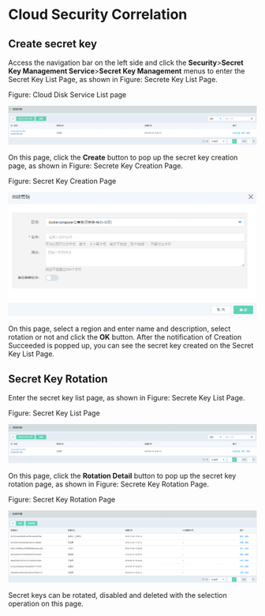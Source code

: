 # Cloud Security Correlation

## Create secret key

Access the navigation bar on the left side and click the **Security**>**Secret Key Management Service**>**Secret Key Management** menus to enter the Secret Key List Page, as shown in Figure: Secrete Key List Page.

Figure: Cloud Disk Service List page

![Associated-With-KMS-1](../../../../image/JD-Cloud-Mesh/Associated-With-KMS-1.png)

On this page, click the **Create** button to pop up the secret key creation page, as shown in Figure: Secrete Key Creation Page.

Figure: Secret Key Creation Page

![Associated-With-KMS-2](../../../../image/JD-Cloud-Mesh/Associated-With-KMS-2.png)

On this page, select a region and enter name and description, select rotation or not and click the **OK** button. After the notification of Creation Succeeded is popped up, you can see the secret key created on the Secret Key List Page.

## Secret Key Rotation

Enter the secret key list page, as shown in Figure: Secrete Key List Page.

Figure: Secret Key List Page

![Associated-With-KMS-1](../../../../image/JD-Cloud-Mesh/Associated-With-KMS-1.png)

On this page, click the **Rotation Detail** button to pop up the secret key rotation page, as shown in Figure: Secrete Key Rotation Page.

Figure: Secret Key Rotation Page

![Associated-With-KMS-3](../../../../image/JD-Cloud-Mesh/Associated-With-KMS-3.png)

Secret keys can be rotated, disabled and deleted with the selection operation on this page.
